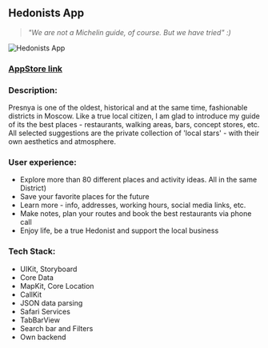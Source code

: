 ## Hedonists App
> *"We are not a Michelin guide, of course. But we have tried" :)*

![Hedonists App](https://user-images.githubusercontent.com/68333583/131242823-86058a87-842e-4117-ad26-e21a3d79f96d.png)

### [AppStore link](https://apps.apple.com/ru/app/hedonists/id1580690289?l=en)

### Description:
Presnya is one of the oldest, historical and at the same time, fashionable districts in Moscow. Like a true local citizen, I am glad to introduce my guide of its the best places - restaurants, walking areas, bars, concept stores, etc. All selected suggestions are the private collection of 'local stars' - with their own aesthetics and atmosphere. 

### User experience:
- Explore more than 80 different places and activity ideas. All in the same District)
- Save your favorite places for the future
- Learn more - info, addresses, working hours, social media links, etc.
- Make notes, plan your routes and book the best restaurants via phone call
- Enjoy life, be a true Hedonist and support the local business

### Tech Stack:
- UIKit, Storyboard
- Core Data
- MapKit, Core Location 
- CallKit
- JSON data parsing
- Safari Services
- TabBarView
- Search bar and Filters
- Own backend
